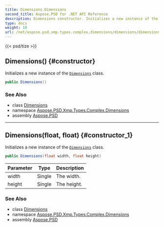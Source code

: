 ```yaml
---
title: Dimensions.Dimensions
second_title: Aspose.PSD for .NET API Reference
description: Dimensions constructor. Initializes a new instance of the Dimensions class
type: docs
weight: 10
url: /net/aspose.psd.xmp.types.complex.dimensions/dimensions/dimensions/
---
```

{{< psd/tize >}}
## Dimensions() {#constructor}

Initializes a new instance of the [`Dimensions`](../) class.

```csharp
public Dimensions()
```

### See Also

* class [Dimensions](../)
* namespace [Aspose.PSD.Xmp.Types.Complex.Dimensions](../../../aspose.psd.xmp.types.complex.dimensions/)
* assembly [Aspose.PSD](../../../)

---

## Dimensions(float, float) {#constructor_1}

Initializes a new instance of the [`Dimensions`](../) class.

```csharp
public Dimensions(float width, float height)
```

| Parameter | Type | Description |
| --- | --- | --- |
| width | Single | The width. |
| height | Single | The height. |

### See Also

* class [Dimensions](../)
* namespace [Aspose.PSD.Xmp.Types.Complex.Dimensions](../../../aspose.psd.xmp.types.complex.dimensions/)
* assembly [Aspose.PSD](../../../)


